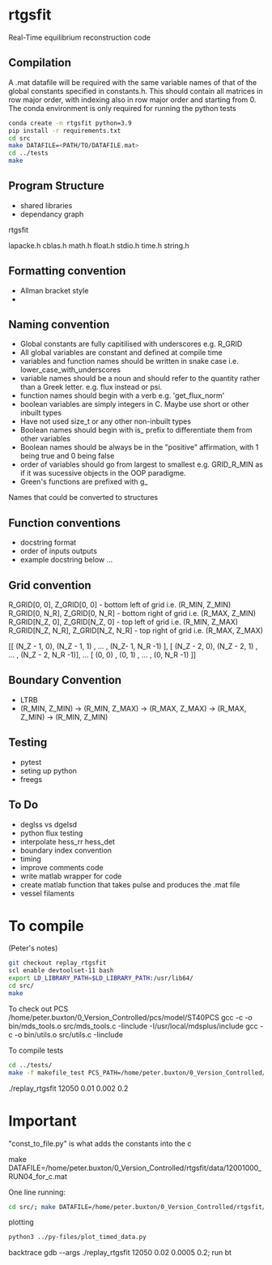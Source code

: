 # rtgsfit
Real-Time equilibrium reconstruction code

## Compilation
A .mat datafile will be required with the same variable names of that of the 
global constants specified in constants.h. This should 
contain all matrices in row major order, with indexing also in row major order 
and starting from 0.  The conda environment is only required for running the 
python tests

```bash
conda create -n rtgsfit python=3.9
pip install -r requirements.txt
cd src
make DATAFILE=<PATH/TO/DATAFILE.mat>
cd ../tests
make
```




## Program Structure
* shared libraries
* dependancy graph

rtgsfit

lapacke.h
cblas.h
math.h 
float.h
stdio.h
time.h
string.h

## Formatting convention
* Allman bracket style
* 

## Naming convention
* Global constants are fully capitilised with underscores e.g. R_GRID
* All global variables are constant and defined at compile time
* variables and function names should be written in snake case 
i.e. lower_case_with_underscores
* variable names should be a noun and should refer to the quantity rather than 
a Greek letter. e.g. flux instead or psi.
* function names should begin with a verb e.g. 'get_flux_norm' 
* boolean variables are simply integers in C. Maybe use short or other inbuilt types
* Have not used size_t or any other non-inbuilt types
* Boolean names should begin with is_ prefix to differentiate them from other variables
* Boolean names should be always be in the "positive" affirmation, with 1 being
true and 0 being false
* order of variables should go from largest to smallest e.g. GRID_R_MIN
as if it was sucessive objects in the OOP paradigme.  
* Green's functions are prefixed with g_

Names that could be converted to structures



## Function conventions
* docstring format
* order of inputs outputs
* example docstring below ...


## Grid convention
R_GRID[0, 0], Z_GRID[0, 0] - bottom left of grid i.e. (R_MIN, Z_MIN)
R_GRID[0, N_R], Z_GRID[0, N_R] - bottom right of grid i.e. (R_MAX, Z_MIN)
R_GRID[N_Z, 0], Z_GRID[N_Z, 0] - top left of grid i.e. (R_MIN, Z_MAX)
R_GRID[N_Z, N_R], Z_GRID[N_Z, N_R] - top right of grid i.e. (R_MAX, Z_MAX)

[[ (N_Z - 1, 0), (N_Z - 1, 1)  , ... , (N_Z- 1, N_R -1)  ],
 [ (N_Z - 2, 0), (N_Z - 2, 1)  , ... , (N_Z - 2, N_R -1)],
                    ...
 [ (0, 0)      , (0, 1)       , ... , (0, N_R -1)       ]]
 
## Boundary Convention 
* LTRB
* (R_MIN, Z_MIN) -> (R_MIN, Z_MAX) -> (R_MAX, Z_MAX) -> (R_MAX, Z_MIN) -> (R_MIN, Z_MIN)


 
## Testing
* pytest
* seting up python
* freegs

## To Do
* deglss vs dgelsd
* python flux testing
* interpolate hess_rr hess_det
* boundary index convention
* timing
* improve comments code
* write matlab wrapper for code 
* create matlab function that takes pulse and produces the .mat file
* vessel filaments


# To compile
(Peter's notes)
```bash
git checkout replay_rtgsfit
scl enable devtoolset-11 bash
export LD_LIBRARY_PATH=$LD_LIBRARY_PATH:/usr/lib64/
cd src/
make
```

To check out PCS
/home/peter.buxton/0_Version_Controlled/pcs/model/ST40PCS
gcc -c -o bin/mds_tools.o src/mds_tools.c -Iinclude -I/usr/local/mdsplus/include
gcc -c -o bin/utils.o src/utils.c -Iinclude

To compile tests
```bash
cd ../tests/
make -f makefile_test PCS_PATH=/home/peter.buxton/0_Version_Controlled/pcs
```

./replay_rtgsfit 12050 0.01 0.002 0.2


# Important
"const_to_file.py" is what adds the constants into the c



make DATAFILE=/home/peter.buxton/0_Version_Controlled/rtgsfit/data/12001000_RUN04_for_c.mat


One line running:
```bash
cd src/; make DATAFILE=/home/peter.buxton/0_Version_Controlled/rtgsfit/data/12001000_RUN04_for_c.mat; cd ../tests/; rm replay_rtgsfit; make -f makefile_test PCS_PATH=/home/peter.buxton/0_Version_Controlled/pcs; ./replay_rtgsfit 12050 0.01 0.0004 0.2; cd ../
```

plotting
```bash
python3 ../py-files/plot_timed_data.py
````


backtrace
gdb --args ./replay_rtgsfit 12050 0.02 0.0005 0.2;
run
bt